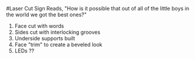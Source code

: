 #Laser Cut Sign
Reads, "How is it possible that out of all of the little boys in the world we got the best ones?"

1.  Face cut with words
2.  Sides cut with interlocking grooves
3.  Underside supports built
4.  Face "trim" to create a beveled look
5.  LEDs ??

